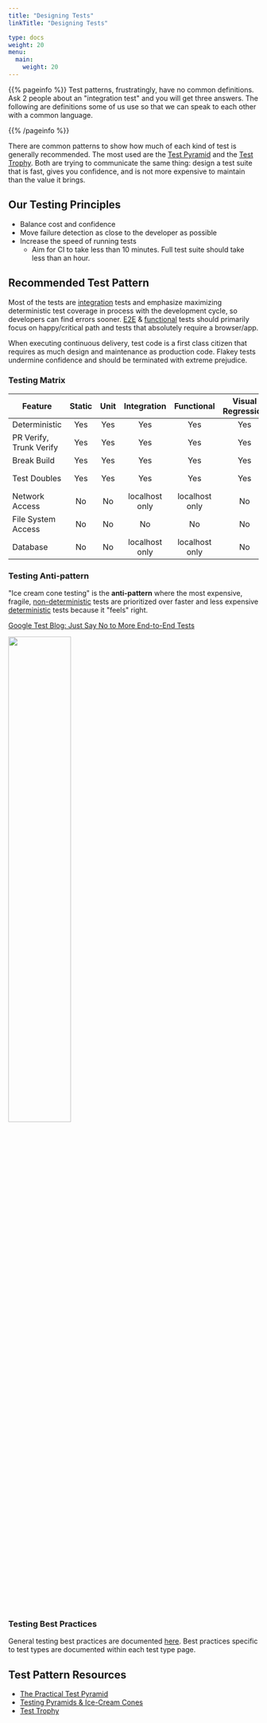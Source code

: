 ```yaml
---
title: "Designing Tests"
linkTitle: "Designing Tests"

type: docs
weight: 20
menu:
  main:
    weight: 20
---
```


{{% pageinfo %}}
Test patterns, frustratingly, have no common definitions. Ask 2 people about an "integration test" and you will get three answers. The following are definitions some of us use so that we can speak to each other with a common language.

{{% /pageinfo %}}

There are common patterns to show how much of each kind of test is generally recommended. The most used are the [Test Pyramid](https://martinfowler.com/articles/practical-test-pyramid.html) and the [Test Trophy](https://kentcdodds.com/blog/write-tests). Both are trying to communicate the same thing: design a test suite that is fast, gives you confidence, and is not more expensive to maintain than the value it brings.

## Our Testing Principles

- Balance cost and confidence
- Move failure detection as close to the developer as possible
- Increase the speed of running tests
  - Aim for CI to take less than 10 minutes. Full test suite should take less than an hour.

## Recommended Test Pattern

Most of the tests are [integration](/en/testing/integration) tests and emphasize maximizing deterministic test coverage in process with the development cycle, so developers can find errors sooner. [E2E](/en/testing/e2e) & [functional](/en/testing/functional) tests should primarily focus on happy/critical path and tests that absolutely require a browser/app.

When executing continuous delivery, test code is a first class citizen that requires as much design and maintenance as production code. Flakey tests undermine confidence and should be terminated with extreme prejudice.

### Testing Matrix

| Feature                  | Static | Unit |  Integration   |   Functional   | Visual Regression |    Contract    | E2E |
| ------------------------ | :----: | :--: | :------------: | :------------: | :---------------: | :------------: | :-: |
| Deterministic            |  Yes   | Yes  |      Yes       |      Yes       |        Yes        |       No       | No  |
| PR Verify, Trunk Verify |  Yes   | Yes  |      Yes       |      Yes       |        Yes        |       No       | No  |
| Break Build              |  Yes   | Yes  |      Yes       |      Yes       |        Yes        |       No       | No  |
| Test Doubles             |  Yes   | Yes  |      Yes       |      Yes       |        Yes        | See Definition | No  |
| Network Access           |   No   |  No  | localhost only | localhost only |        No         |      Yes       | Yes |
| File System Access       |   No   |  No  |       No       |       No       |        No         |       No       | Yes |
| Database                 |   No   |  No  | localhost only | localhost only |        No         |      Yes       | Yes |

### Testing Anti-pattern

"Ice cream cone testing" is the **anti-pattern** where the most expensive, fragile, [non-deterministic](/en/docs/glossary#non-deterministic-test) tests are prioritized over faster and less expensive [deterministic](/en/docs/glossary#deterministic-test) tests because it "feels" right.

[Google Test Blog: Just Say No to More End-to-End Tests](https://testing.googleblog.com/2015/04/just-say-no-to-more-end-to-end-tests.html)

<img src="/images/testing-images/ice-cream-cones-software-testing.png" width="50%" />

### Testing Best Practices

General testing best practices are documented [here](/en/testing/best-practices).  Best practices specific to test types are documented within each test type page.

## Test Pattern Resources

- [The Practical Test Pyramid](https://martinfowler.com/articles/practical-test-pyramid.html)
- [Testing Pyramids & Ice-Cream Cones](https://alisterscott.github.io/TestingPyramids.html)
- [Test Trophy](https://kentcdodds.com/blog/write-tests)
